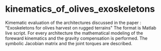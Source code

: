 # kinematics_of_olives_exoskeletons
Kimematic evaluation of the architectures discussed in the paper : "Exoskeletons for olives harvest on rugged terrains"
The format is Matlab live script. 
For every architecture the mathematical modeling of the foreward kinematics and the gravity compensation is performed.
The symbolic Jacobian matrix and the joint torques are described. 
